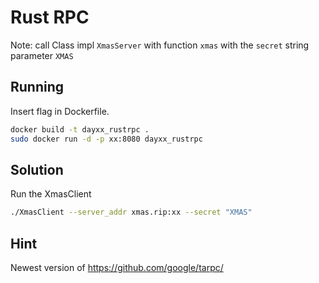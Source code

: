 # Rust RPC

Note:
call Class impl ``XmasServer`` with function ``xmas`` with the ``secret`` string parameter ``XMAS``


## Running

Insert flag in Dockerfile.

```bash
docker build -t dayxx_rustrpc .
sudo docker run -d -p xx:8080 dayxx_rustrpc
```

## Solution

Run the XmasClient

```bash
./XmasClient --server_addr xmas.rip:xx --secret "XMAS"
```

## Hint

Newest version of https://github.com/google/tarpc/
